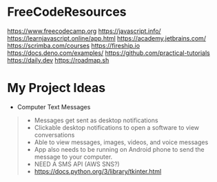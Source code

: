 # FreeCodeResources

https://www.freecodecamp.org
https://javascript.info/
https://learnjavascript.online/app.html
https://academy.jetbrains.com/
https://scrimba.com/courses
https://fireship.io
https://docs.deno.com/examples/
https://github.com/practical-tutorials
https://daily.dev
https://roadmap.sh

# My Project Ideas
* Computer Text Messages
> - Messages get sent as desktop notifications
> - Clickable desktop notifications to open a software to view conversations
> - Able to view messages, images, videos, and voice messages
> - App also needs to be running on Android phone to send the message to your computer.
> - NEED A SMS API (AWS SNS?)
> - https://docs.python.org/3/library/tkinter.html